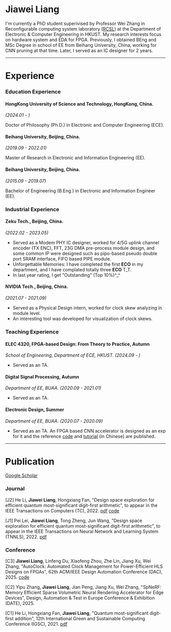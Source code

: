 # Jiawei Liang

I'm currently a PhD student superivised by Professor Wei Zhang in Reconfigurable computing system laboratory ([RCSL](https://eeweiz.home.ece.ust.hk/)) at the Department of Electronic & Computer Engineering in HKUST. My research interests focus on hardware system and EDA for FPGA.
Previously, I obtained BEng and MSc Degree in school of EE from Beihang University, China, working for CNN pruning at that time. Later, I served as an IC designer for 2 years.

* * *

# Experience

### Education Experience

#### HongKong University of Science and Technology, HongKong, China.

_(2024.01 - )_

Doctor of Philosophy (Ph.D.) in Electronic and Computer Engineering (ECE).

#### Beihang University, Beijing, China.

_(2019.09 - 2022.01)_

Master of Research in Electronic and Information Engineering (EE).

#### Beihang University, Beijing, China.

_(2015.09 - 2019.07)_

Bachelor of Engineering (B.Eng.) in Electronic and Information Engineer (EE).

### Industrial Experience 

#### Zeku Tech., Beijing, China.

_(2022.02 - 2023.05)_

* Served as a Modem PHY IC designer, worked for 4/5G uplink channel encoder (TX ENC), FFT, 23G DMA pre-process module design, and some common IP were designed such as pipo-based pseudo double port SRAM interface, FIFO based PIPE module. 
* Unforgettable Memories: I have completed the first **ECO** in my department, and I have complated totally three **ECO** T\_T.
* In last year rating, I get "Outstanding" (Top 10%)^\_^

#### NVIDIA Tech., Beijing, China.

_(2021.07 - 2021.09)_

* Served as a Physical Design intern, worked for clock skew analyzing in module level.
* An interesting tool was developed for visualization of clock skews.

### Teaching Experience

#### ELEC 4320, FPGA-based Design: From Theory to Practice, Autumn

_School of Engineering, Department of ECE, HKUST. (2024.09 - )_

- Served as an TA.

#### Digital Signal Processing, Autumn

_Department of EE, BUAA. (2020.09 - 2021.01)_

- Served as an TA.

#### Electronic Design, Summer

_Department of EE, BUAA. (2020.07 - 2020.09)_

- Served as an TA. An FPGA based CNN accelerator is designed as an exp for it and the reference [code](https://github.com/MasLiang/CNN-On-FPGA) and [tutorial](https://blog.csdn.net/qq_38798425/article/details/106359726?spm=1001.2014.3001.5501) (in Chinese) are published.

* * *

# Publication
[Google Scholar](https://scholar.google.com/citations?hl=en&user=2pbOVBcAAAAJ&view_op=list_works&sortby=pubdate)

### Journal

[J2] He Li, **Jiawei Liang**, Hongxiang Fan, "Design space exploration for efficient quantum most-significant digit-first arithmetic", to appear in the IEEE Transactions on Computers (TC), 2022. [pdf](https://ieeexplore.ieee.org/abstract/document/9924609/) [code](https://github.com/MasLiang/Quantum-Adder)

[J1] Pei Lei, **Jiawei Liang**, Tong Zheng, Jun Wang, "Design space exploration for efficient quantum most-significant digit-first arithmetic", to appear in the IEEE Transactions on Neural Network and Learning System (TNNLS), 2022. [pdf](https://ieeexplore.ieee.org/abstract/document/9881223/)

### Conference

[C3] **Jiawei Liang**, Linfeng Du, Xiaofeng Zhou, Zhe Lin, Jiang Xu, Wei Zhang, "AutoClock: Automated Clock Management for Power-Efficient HLS Designs on FPGAs", 62th ACM/IEEE Design Automation Conference (DAC), 2025. [code](https://github.com/MasLiang/AutoClock)

[C2] Yipu Zhang, **Jiawei Liang**, Jian Peng, Jiang Xu, Wei Zhang, "SpNeRF: Memory Efficient Sparse Volumetric Neural Rendering Accelerator for Edge Devices", Design, Automation & Test in Europe Conference & Exhibition (DATE), 2025.

[C1] He Li, Hongxiang Fan, **Jiawei Liang**, "Quantum most-significant digit-first addition", 12th International Green and Sustainable Computing Conference (IGSC), 2021. [pdf](https://ieeexplore.ieee.org/abstract/document/9651595/)

